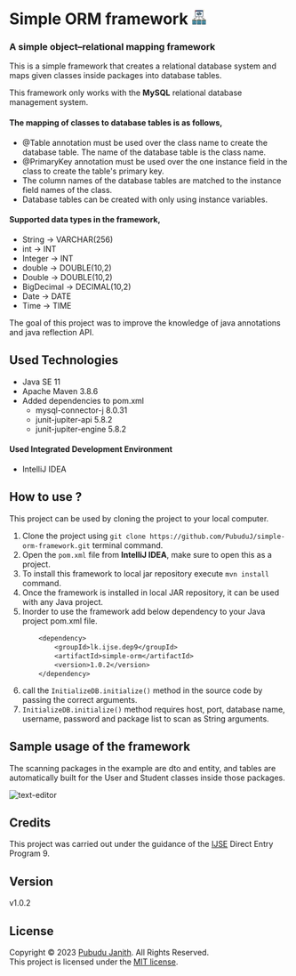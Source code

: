 # Simple ORM framework <img src="asset/framework.png" alt="drawing" width="27px"/>

### A simple object–relational mapping framework

This is a simple framework that creates a relational database system and 
maps given classes inside packages into database tables.

This framework only works with the **MySQL** relational database management system.

#### The mapping of classes to database tables is as follows,

- @Table annotation must be used over the class name to create the database table. The name of the database table is the class name.
- @PrimaryKey annotation must be used over the one instance field in the class to create the table's primary key.
- The column names of the database tables are matched to the instance field names of the class.
- Database tables can be created with only using instance variables.

#### Supported data types in the framework,
- String -> VARCHAR(256)
- int -> INT
- Integer -> INT
- double -> DOUBLE(10,2)
- Double -> DOUBLE(10,2)
- BigDecimal -> DECIMAL(10,2)
- Date -> DATE
- Time -> TIME

The goal of this project was to improve the knowledge of java annotations and java reflection API.

## Used Technologies

- Java SE 11
- Apache Maven 3.8.6
- Added dependencies to pom.xml
    - mysql-connector-j 8.0.31
    - junit-jupiter-api 5.8.2
    - junit-jupiter-engine 5.8.2

#### Used Integrated Development Environment
- IntelliJ IDEA

## How to use ?
This project can be used by cloning the
project to your local computer.

1. Clone the project using `git clone https://github.com/PubuduJ/simple-orm-framework.git` terminal command.
2. Open the `pom.xml` file from **IntelliJ IDEA**, make sure to open this as a project.
3. To install this framework to local jar repository execute `mvn install` command.
4. Once the framework is installed in local JAR repository, it can be used with any Java project.
5. Inorder to use the framework add below dependency to your Java project pom.xml file.
    ```
        <dependency>
            <groupId>lk.ijse.dep9</groupId>
            <artifactId>simple-orm</artifactId>
            <version>1.0.2</version>
        </dependency>
   ```
6. call the `InitializeDB.initialize()` method in the source code by passing the correct arguments.
7. `InitializeDB.initialize()` method requires host, port, database name, username, password and package list to scan as String arguments.

## Sample usage of the framework

The scanning packages in the example are dto and entity, and tables are automatically built for the User and Student classes inside those packages.

<img src="asset/sample-demo.png" alt="text-editor" width="900px"/>

## Credits
This project was carried out under the guidance of the [IJSE](https://www.ijse.lk/) Direct Entry Program 9.

## Version
v1.0.2

## License
Copyright &copy; 2023 [Pubudu Janith](https://www.linkedin.com/in/pubudujanith94/). All Rights Reserved.<br>
This project is licensed under the [MIT license](LICENSE.txt).